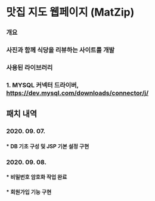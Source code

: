 ﻿# 맛집 지도 웹페이지 (MatZip)
### 개요
### 사진과 함께 식당을 리뷰하는 사이트를 개발
 
### 사용된 라이브러리
### 1. MYSQL 커넥터 드라이버, https://dev.mysql.com/downloads/connector/j/
 
 
## 패치 내역
### 2020. 09. 07.
#### * DB 기초 구성 및 JSP 기본 설정 구현

### 2020. 09. 08.
#### * 비밀번호 암호화 작업 완료
#### * 회원가입 기능 구현